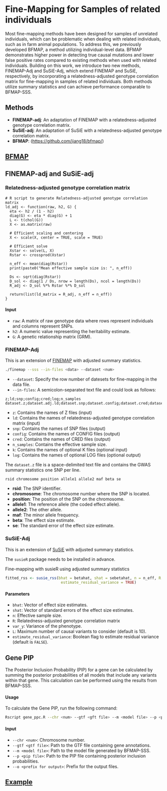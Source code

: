# Fine-Mapping for Samples of related individuals

Most fine-mapping methods have been designed for samples of unrelated individuals, which can be problematic when dealing with related individuals, such as in farm animal populations. To address this, we previously developed BFMAP, a method utilizing individual-level data. BFMAP demonstrates higher power in detecting true causal mutations and lower false positive rates compared to existing methods when used with related individuals. 
Building on this work, we introduce two new methods, FINEMAP-Adj and SuSiE-Adj, which extend FINEMAP and SuSiE, respectively, by incorporating a relatedness-adjusted genotype correlation matrix for fine-mapping in samples of related individuals. Both methods utilize summary statistics and can achieve performance comparable to BFMAP-SSS.

## Methods


- **FINEMAP-adj**: An adaptation of FINEMAP with a relatedness-adjusted genotype correlation matrix.
- **SuSiE-adj**: An adaptation of SuSiE with a relatedness-adjusted genotype correlation matrix.
- **BFMAP**: (https://github.com/jiang18/bfmap/)

## [BFMAP](https://github.com/jiang18/bfmap/)


## FINEMAP-adj and SuSiE-adj
### Relatedness-adjusted genotype correlation matrix


```
# R script to generate Relatedness-adjusted genotype correlation matrix
ld_adj <- function(raw, h2, G) {
  eta <- h2 / (1 - h2)
  diag(G) <- eta * diag(G) + 1
  L <- t(chol(G))
  X <- as.matrix(raw)
  
  # Efficient scaling and centering
  X <- scale(X, center = TRUE, scale = TRUE)
  
  # Efficient solve
  Xstar <- solve(L, X)
  Rstar <- crossprod(Xstar)  
  
  n_eff <- mean(diag(Rstar))
  print(paste0("Mean effective sample size is: ", n_eff))
  
  Ds <- sqrt(diag(Rstar))
  D_sol <- diag(1 / Ds, nrow = length(Ds), ncol = length(Ds))
  R_adj <- D_sol %*% Rstar %*% D_sol
  
  return(list(ld_matrix = R_adj, n_eff = n_eff))
}
```
#### Input
- `raw`: A matrix of raw genotype data where rows represent individuals and columns represent SNPs.
- `h2`: A numeric value representing the heritability estimate.
- `G`: A genetic relationship matrix (GRM).

### FINEMAP-Adj
This is an extension of [FINEMAP](http://www.christianbenner.com/) with adjusted summary statistics.

``` bash
./finemap --sss --in-files <data> --dataset <num>
```
- `--dataset`: Specify the row number of datesets for fine-mapping in the data file. 
- `--in-files`: A semicolon-separated text file and could look as follows:

```plaintext
z;ld;snp;config;cred;log;n_samples
dataset.z;dataset.adj.ld;dataset.snp;dataset.config;dataset.cred;dataset.log;n_eff
```

- `z`: Contains the names of Z files (input)
- `ld`: Contains the names of relatedness-adjusted genotype correlation matrix (input)
- `snp`: Contains the names of SNP files (output)
- `config`: Contains the names of CONFIG files (output)
- `cred`: Contains the names of CRED files (output)
- `n_samples`: Contains the effective sample size.
- `k`: Contains the names of optional K files (optional input)
- `log`: Contains the names of optional LOG files (optional output)

The `dataset.z` file is a space-delimited text file and contains the GWAS summary statistics one SNP per line.

```plaintext
rsid chromosome position allele1 allele2 maf beta se
```

- **rsid**: The SNP identifier.
- **chromosome**: The chromosome number where the SNP is located.
- **position**: The position of the SNP on the chromosome.
- **allele1**: The  reference allele (the coded effect allele).
- **allele2**: The other allele.
- **maf**: The minor allele frequency.
- **beta**: The effect size estimate.
- **se**: The standard error of the effect size estimate.

### SuSiE-Adj
This is an extension of [SuSiE](https://stephenslab.github.io/susieR/index.html) with adjusted summary statistics.

The `susieR` package needs to be installed in advance. 

Fine-mapping with susieR using adjusted summary statistics
``` R
fitted_rss <- susie_rss(bhat = betahat, shat = sebetahat, n = n_eff, R = R_adj, var_y = var(y), L = 10,
                         estimate_residual_variance = TRUE)
```
#### Parameters

- `bhat`: Vector of effect size estimates.
- `shat`: Vector of standard errors of the effect size estimates.
- `n`: Effective sample size.
- `R`: Relatedness-adjusted genotype correlation matrix
- `var_y`: Variance of the phenotype.
- `L`: Maximum number of causal variants to consider (default is 10).
- `estimate_residual_variance`: Boolean flag to estimate residual variance (default is `FALSE`).
## Gene PIP
The Posterior Inclusion Probability (PIP) for a gene can be calculated by summing the posterior probabilities of all models that include any variants within that gene. This calculation can be performed using the results from BFMAP-SSS.

#### Usage

To calculate the Gene PIP, run the following command:
```bash
Rscript gene_ppc.R --chr <num> --gtf <gft file> --m <model file> --p <pip file> --o <prefix for output>
```

#### Input

- `--chr <num>`: Chromosome number.
- `--gtf <gtf file>`: Path to the GTF file containing gene annotations.
- `--m <model file>`: Path to the model file generated by BFMAP-SSS.
- `--p <pip file>`: Path to the PIP file containing posterior inclusion probabilities.
- `--o <prefix for output>`: Prefix for the output files.

## [Example](https://github.com/JJWang259/FineMapping-RelatedIndividuals/tree/main/Example)
